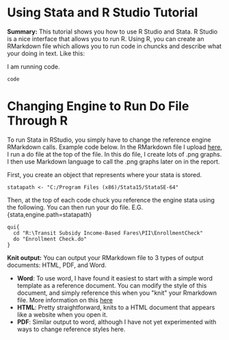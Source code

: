 # Using Stata and R Studio Tutorial

**Summary:** This tutorial shows you how to use R Studio and Stata. R Studio is a nice interface that allows you to run R. Using R, you can create an RMarkdown file which allows you to run code in chuncks and describe what your doing in text. Like this: 

I am running code.
```
code 
```

# Changing Engine to Run Do File Through R
To run Stata in RStudio, you simply have to change the reference engine RMarkdown calls. Example code below. In the RMarkdown file I upload [here](https://github.com/BeccaBrough/UsingGitHubLEO/blob/master/Content/UsingStataAndR/StataKnittoR.Rmd), I run a do file at the top of the file. In this do file, I create lots of .png graphs. I then use Markdown language to call the .png graphs later on in the report. 

First, you create an object that represents where your stata is stored.

```
statapath <- "C:/Program Files (x86)/Stata15/StataSE-64"
```
Then, at the top of each code chuck you reference the engine stata using the following. You can then run your do file. E.G.
{stata,engine.path=statapath} 
```{stata,engine.path=statapath, comment == "", echo = FALSE, collectcode = TRUE, results="hide"}
qui{
  cd "R:\Transit Subsidy Income-Based Fares\PII\EnrollmentCheck"
  do "Enrollment Check.do"
}
```

**Knit output:** You can output your RMarkdown file to 3 types of output documents: HTML, PDF, and Word. 
- **Word**: To use word, I have found it easiest to start with a simple word template as a reference document. You can modify the style of this document, and simply reference this when you "knit" your Rmarkdown file. More information on this [here](https://rmarkdown.rstudio.com/articles_docx.html)  
- **HTML**: Pretty straightforward, knits to a HTML document that appears like a website when you open it. 
- **PDF**: Similar output to word, although I have not yet experimented with ways to change reference styles here.

